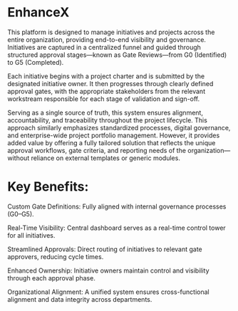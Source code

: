 ﻿# EnhanceX

This platform is designed to manage initiatives and projects across the entire organization, providing end-to-end visibility and governance. Initiatives are captured in a centralized funnel and guided through structured approval stages—known as Gate Reviews—from G0 (Identified) to G5 (Completed).

Each initiative begins with a project charter and is submitted by the designated initiative owner. It then progresses through clearly defined approval gates, with the appropriate stakeholders from the relevant workstream responsible for each stage of validation and sign-off.

Serving as a single source of truth, this system ensures alignment, accountability, and traceability throughout the project lifecycle. This approach similarly emphasizes standardized processes, digital governance, and enterprise-wide project portfolio management. However, it provides added value by offering a fully tailored solution that reflects the unique approval workflows, gate criteria, and reporting needs of the organization—without reliance on external templates or generic modules.

# Key Benefits:

Custom Gate Definitions: Fully aligned with internal governance processes (G0–G5).

Real-Time Visibility: Central dashboard serves as a real-time control tower for all initiatives.

Streamlined Approvals: Direct routing of initiatives to relevant gate approvers, reducing cycle times.

Enhanced Ownership: Initiative owners maintain control and visibility through each approval phase.

Organizational Alignment: A unified system ensures cross-functional alignment and data integrity across departments.
